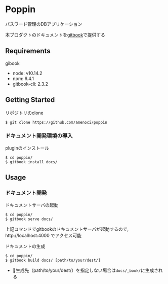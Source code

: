 # Poppin
パスワード管理のDBアプリケーション  

本プロダクトのドキュメントを[gitbook](https://github.com/GitbookIO/gitbook)で提供する

## Requirements
gibook
  - node: v10.14.2
  - npm: 6.4.1
  - gitbook-cli: 2.3.2

## Getting Started
リポジトリのclone

    $ git clone https://github.com/amenoci/poppin

### ドキュメント開発環境の導入
pluginのインストール

    $ cd poppin/
    $ gitbook install docs/

## Usage
### ドキュメント開発
ドキュメントサーバの起動

    $ cd poppin/
    $ gitbook serve docs/

上記コマンドでgitbookのドキュメントサーバが起動するので, http://localhost:4000 でアクセス可能

ドキュメントの生成

    $ cd poppin/
    $ gitbook build docs/ [path/to/your/dest/]

- 生成先（path/to/your/dest/）を指定しない場合は`docs/_book/`に生成される
